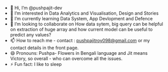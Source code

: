 - 👋 Hi, I’m @pushpajit-dev
- 👀 I’m interested in Data Analytics and Visualisation, Design and Stories
- 🌱 I’m currently learning Data System, App Devlopment and Defence
- 💞️ I’m looking to collaborate on How data sytem, big query can be helpful on extraction of huge array and how current model can be useful to predict any values?
- 📫 How to reach me - contact : pushpajitroy098@gmail.com or my contact details in the front page.
- 😄 Pronouns: Pushpa- Flowers in Bengali language and Jit means Victory, so overall - who can overcome all the issues.
- ⚡ Fun fact: I like to sleep 

<!---
pushpajit-dev/pushpajit-dev is a ✨ special ✨ repository because its `README.md` (this file) appears on your GitHub profile.
You can click the Preview link to take a look at your changes.
--->
